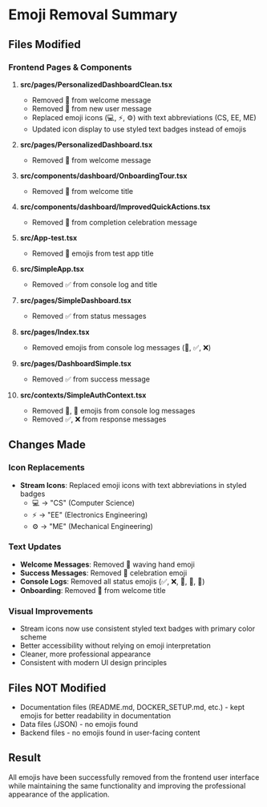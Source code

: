 # Emoji Removal Summary

## Files Modified

### Frontend Pages & Components
1. **src/pages/PersonalizedDashboardClean.tsx**
   - Removed 👋 from welcome message
   - Removed 👋 from new user message
   - Replaced emoji icons (💻, ⚡, ⚙️) with text abbreviations (CS, EE, ME)
   - Updated icon display to use styled text badges instead of emojis

2. **src/pages/PersonalizedDashboard.tsx**
   - Removed 👋 from welcome message

3. **src/components/dashboard/OnboardingTour.tsx**
   - Removed 🎉 from welcome title

4. **src/components/dashboard/ImprovedQuickActions.tsx**
   - Removed 🎉 from completion celebration message

5. **src/App-test.tsx**
   - Removed 🔴 emojis from test app title

6. **src/SimpleApp.tsx**
   - Removed ✅ from console log and title

7. **src/pages/SimpleDashboard.tsx**
   - Removed ✅ from status messages

8. **src/pages/Index.tsx**
   - Removed emojis from console log messages (🔄, ✅, ❌)

9. **src/pages/DashboardSimple.tsx**
   - Removed ✅ from success message

10. **src/contexts/SimpleAuthContext.tsx**
    - Removed 🔑, 📡 emojis from console log messages
    - Removed ✅, ❌ from response messages

## Changes Made

### Icon Replacements
- **Stream Icons**: Replaced emoji icons with text abbreviations in styled badges
  - 💻 → "CS" (Computer Science)
  - ⚡ → "EE" (Electronics Engineering) 
  - ⚙️ → "ME" (Mechanical Engineering)

### Text Updates
- **Welcome Messages**: Removed 👋 waving hand emoji
- **Success Messages**: Removed 🎉 celebration emoji
- **Console Logs**: Removed all status emojis (✅, ❌, 🔄, 🔑, 📡)
- **Onboarding**: Removed 🎉 from welcome title

### Visual Improvements
- Stream icons now use consistent styled text badges with primary color scheme
- Better accessibility without relying on emoji interpretation
- Cleaner, more professional appearance
- Consistent with modern UI design principles

## Files NOT Modified
- Documentation files (README.md, DOCKER_SETUP.md, etc.) - kept emojis for better readability in documentation
- Data files (JSON) - no emojis found
- Backend files - no emojis found in user-facing content

## Result
All emojis have been successfully removed from the frontend user interface while maintaining the same functionality and improving the professional appearance of the application.
